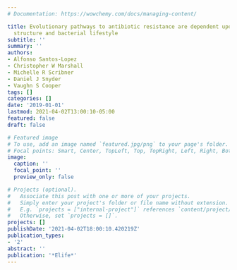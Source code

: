 ```yaml
---
# Documentation: https://wowchemy.com/docs/managing-content/

title: Evolutionary pathways to antibiotic resistance are dependent upon environmental
  structure and bacterial lifestyle
subtitle: ''
summary: ''
authors:
- Alfonso Santos-Lopez
- Christopher W Marshall
- Michelle R Scribner
- Daniel J Snyder
- Vaughn S Cooper
tags: []
categories: []
date: '2019-01-01'
lastmod: 2021-04-02T13:00:10-05:00
featured: false
draft: false

# Featured image
# To use, add an image named `featured.jpg/png` to your page's folder.
# Focal points: Smart, Center, TopLeft, Top, TopRight, Left, Right, BottomLeft, Bottom, BottomRight.
image:
  caption: ''
  focal_point: ''
  preview_only: false

# Projects (optional).
#   Associate this post with one or more of your projects.
#   Simply enter your project's folder or file name without extension.
#   E.g. `projects = ["internal-project"]` references `content/project/deep-learning/index.md`.
#   Otherwise, set `projects = []`.
projects: []
publishDate: '2021-04-02T18:00:10.420219Z'
publication_types:
- '2'
abstract: ''
publication: '*Elife*'
---
```

